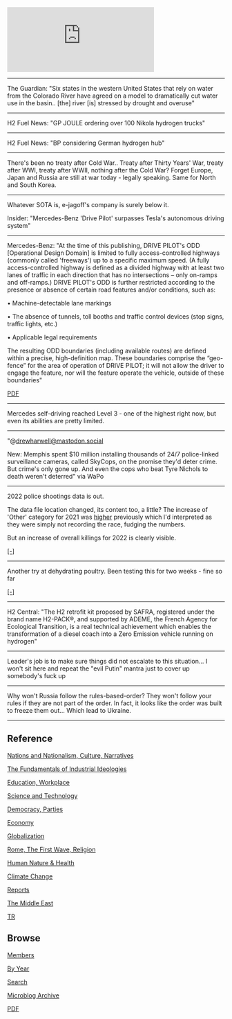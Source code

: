 
<iframe width="340" src="https://www.youtube.com/embed/38fC172MTEk" title="The race to find clean fuel: Ammonia-powered transportation" frameborder="0" allow="accelerometer; autoplay; clipboard-write; encrypted-media; gyroscope; picture-in-picture; web-share" allowfullscreen></iframe>

---

The Guardian: "Six states in the western United States that rely on
water from the Colorado River have agreed on a model to dramatically
cut water use in the basin.. [the] river [is] stressed by drought and
overuse"

---

H2 Fuel News: "GP JOULE ordering over 100 Nikola hydrogen trucks"

---

H2 Fuel News: "BP considering German hydrogen hub"

---

There's been no treaty after Cold War.. Treaty after Thirty Years'
War, treaty after WWI, treaty after WWII, nothing after the Cold War?
Forget Europe, Japan and Russia are still at war today - legally
speaking. Same for North and South Korea.

---

Whatever SOTA is, e-jagoff's company is surely below it. 

Insider: "Mercedes-Benz 'Drive Pilot' surpasses Tesla's autonomous driving system"

---

Mercedes-Benz: "At the time of this publishing, DRIVE PILOT's ODD
[Operational Design Domain] is limited to fully access-controlled
highways (commonly called 'freeways') up to a specific maximum
speed. (A fully access-controlled highway is defined as a divided
highway with at least two lanes of traffic in each direction that has
no intersections – only on-ramps and off-ramps.)  DRIVE PILOT's ODD is
further restricted according to the presence or absence of certain
road features and/or conditions, such as:

• Machine-detectable lane markings

• The absence of tunnels, toll booths and traffic control devices
(stop signs, traffic lights, etc.)

• Applicable legal requirements

The resulting ODD boundaries (including available routes) are defined
within a precise, high-definition map.  These boundaries comprise the
“geo-fence” for the area of operation of DRIVE PILOT; it will not
allow the driver to engage the feature, nor will the feature operate
the vehicle, outside of these boundaries"

[PDF](https://group.mercedes-benz.com/documents/innovation/other/2019-02-20-vssa-mercedes-benz-drive-pilot-a.pdf)

---

Mercedes self-driving reached Level 3 - one of the highest right now,
but even its abilities are pretty limited.

---

"@drewharwell@mastodon.social

New: Memphis spent $10 million installing thousands of 24/7
police-linked surveillance cameras, called SkyCops, on the promise
they'd deter crime. But crime's only gone up. And even the cops who
beat Tyre Nichols to death weren't deterred" via WaPo

---

2022 police shootings data is out.

The data file location changed, its content too, a little? The increase of
'Other' category for 2021 was [higher](2023/01/allshoot1.png) previously which I'd
interpreted as they were simply not recording the race, fudging the numbers.

But an increase of overall killings for 2022 is clearly visible. 

[[-]](2023/01/us-crime.html#allshoot)

---

Another try at dehydrating poultry. Been testing this for two weeks -
fine so far

[[-]](2023/01/dried-turkey.html)

---

H2 Central: "The H2 retrofit kit proposed by SAFRA, registered under
the brand name H2-PACK®, and supported by ADEME, the French Agency for
Ecological Transition, is a real technical achievement which enables
the transformation of a diesel coach into a Zero Emission vehicle
running on hydrogen"

---

Leader's job is to make sure things did not escalate to this
situation... I won't sit here and repeat the "evil Putin" mantra just
to cover up somebody's fuck up

---

Why won't Russia follow the rules-based-order? They won't follow your
rules if they are not part of the order. In fact, it looks like the
order was built to freeze them out... Which lead to Ukraine.

---

## Reference

[Nations and Nationalism, Culture, Narratives](2013/02/nations-and-nationalism.html)

[The Fundamentals of Industrial Ideologies](2011/04/fundamentals-of-industrial-ideologies.html)

[Education, Workplace](2017/09/education-workplace.html)

[Science and Technology](2018/09/science-technology.html)

[Democracy, Parties](2016/11/democracy.html)

[Economy](2018/05/economy.html)

[Globalization](2018/09/globalization.html)

[Rome, The First Wave, Religion](2017/12/rome.html)

[Human Nature & Health](2020/07/human-nature.html)

[Climate Change](2018/12/climate.html)

[Reports](2019/05/reports.html)

[The Middle East](2019/07/middleeast.html)

[TR](../tr)

## Browse

[Members](2022/08/members.html)

[By Year](years.html)

[Search](search.html)

[Microblog Archive](mbl/index.html)

[PDF](https://drive.google.com/uc?export=view&id=1FSi-1MnqXVq_PVTEXzzflwN8-7h92N_R)
